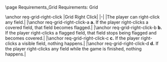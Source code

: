 \page Requirements_Grid Requirements: Grid

\anchor req-grid-right-click
|Grid Right Click|
|-|
|The player can right-click any field.|
|\anchor req-grid-right-click-a **a.** If the player right-clicks a covered field, that field becomes flagged.|
|\anchor req-grid-right-click-b **b.** If the player right-clicks a flagged field, that field stops being flagged and becomes covered.|
|\anchor req-grid-right-click-c **c.** If the player right-clicks a visible field, nothing happens.|
|\anchor req-grid-right-click-d **d.** If the player right-clicks any field while the game is finished, nothing happens.|

